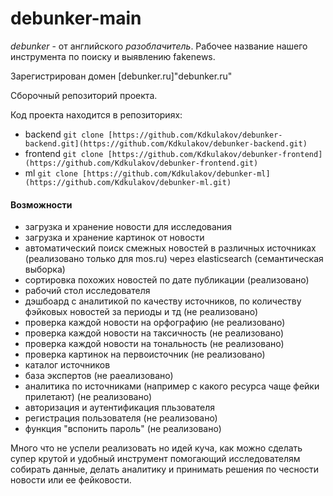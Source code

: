 # debunker-main
*debunker* - от английского *разоблачитель*. Рабочее название нашего инструмента по поиску и выявлению fakenews.

Зарегистрирован домен [debunker.ru]"debunker.ru"

Сборочный репозиторий проекта. 

Код проекта находится в репозиториях:
- backend `git clone [https://github.com/Kdkulakov/debunker-backend.git](https://github.com/Kdkulakov/debunker-backend.git)`
- frontend `git clone [https://github.com/Kdkulakov/debunker-frontend](https://github.com/Kdkulakov/debunker-frontend.git)`
- ml `git clone [https://github.com/Kdkulakov/debunker-ml](https://github.com/Kdkulakov/debunker-ml.git)`

#### Возможности
* загрузка и хранение новости для исследования
* загрузка и хранение картинок от новости
* автоматический поиск смежных новостей в различных источниках (реализовано только для mos.ru) через elasticsearch (семантическая выборка)
* сортировка похожих новостей по дате публикации (реализовано)
* рабочий стол исследователя
* дэшбоард с аналитикой по качеству источников, по количеству фэйковых новостей за периоды и тд (не реализовано)
* проверка каждой новости на орфографию (не реализовано)
* проверка каждой новости на таксичность (не реализовано)
* проверка каждой новости на тональность (не реализовано)
* проверка картинок на первоисточник (не реализовано)
* каталог источников 
* база экспертов (не раеализовано)
* аналитика по источниками (например с какого ресурса чаще фейки прилетают) (не реализовано)
* авторизация и аутентификация пльзователя
* регистрация пользователя (не реализовано)
* функция "вспонить пароль" (не реализовано)


Много что не успели реализовать но идей куча, как можно сделать супер крутой и удобный инструмент помогающий исследователям собирать данные, делать аналитику и принимать решения по чесности новости или ее фейковости.


